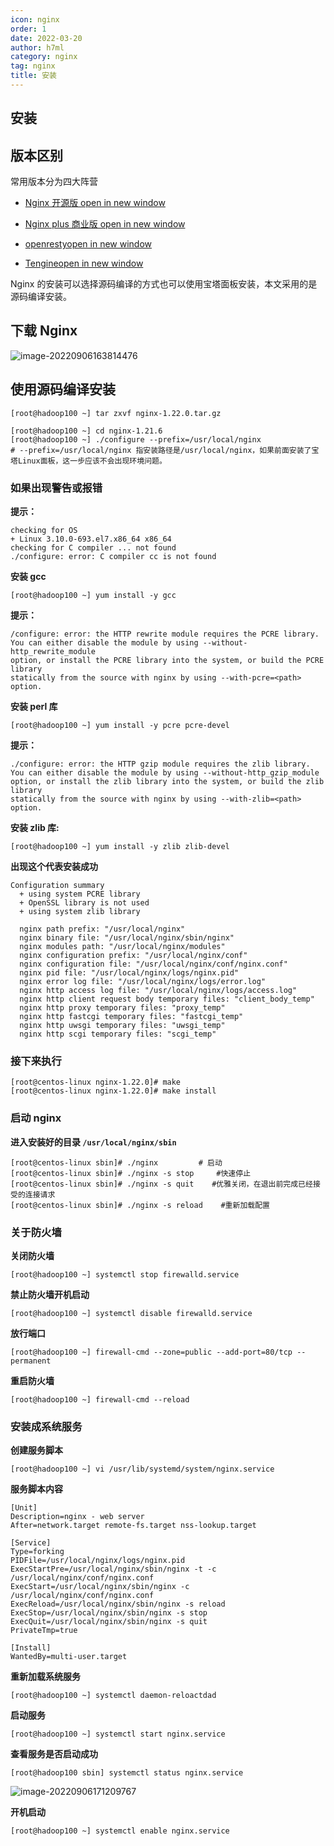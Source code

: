 ```yaml
---
icon: nginx
order: 1
date: 2022-03-20
author: h7ml
category: nginx
tag: nginx
title: 安装
---
```


## 安装

## 版本区别

常用版本分为四大阵营

- [Nginx 开源版 open in new window](http://nginx.org/)

- [Nginx plus 商业版 open in new window](https://www.nginx.com/)

- [openrestyopen in new window](http://openresty.org/cn/)

- [Tengineopen in new window](http://tengine.taobao.org/)

Nginx 的安装可以选择源码编译的方式也可以使用宝塔面板安装，本文采用的是源码编译安装。

## 下载 Nginx

![image-20220906163814476](https://nakoruru.h7ml.cn/httpproxy/static.5ibug.net/vitepress/assets/images/nginx/image-20220906163814476.png)

## 使用源码编译安装

```crystal
[root@hadoop100 ~] tar zxvf nginx-1.22.0.tar.gz
```

```crystal
[root@hadoop100 ~] cd nginx-1.21.6
[root@hadoop100 ~] ./configure --prefix=/usr/local/nginx
# --prefix=/usr/local/nginx 指安装路径是/usr/local/nginx，如果前面安装了宝塔Linux面板，这一步应该不会出现环境问题。
```

### 如果出现警告或报错

**提示：**

```crystal
checking for OS
+ Linux 3.10.0-693.el7.x86_64 x86_64
checking for C compiler ... not found
./configure: error: C compiler cc is not found
```

**安装 gcc**

```crystal
[root@hadoop100 ~] yum install -y gcc
```

**提示：**

```crystal
/configure: error: the HTTP rewrite module requires the PCRE library.
You can either disable the module by using --without-http_rewrite_module
option, or install the PCRE library into the system, or build the PCRE library
statically from the source with nginx by using --with-pcre=<path> option.
```

**安装 perl 库**

```crystal
[root@hadoop100 ~] yum install -y pcre pcre-devel
```

**提示：**

```crystal
./configure: error: the HTTP gzip module requires the zlib library.
You can either disable the module by using --without-http_gzip_module
option, or install the zlib library into the system, or build the zlib library
statically from the source with nginx by using --with-zlib=<path> option.
```

**安装 zlib 库:**

```crystal
[root@hadoop100 ~] yum install -y zlib zlib-devel
```

**出现这个代表安装成功**

```crystal
Configuration summary
  + using system PCRE library
  + OpenSSL library is not used
  + using system zlib library

  nginx path prefix: "/usr/local/nginx"
  nginx binary file: "/usr/local/nginx/sbin/nginx"
  nginx modules path: "/usr/local/nginx/modules"
  nginx configuration prefix: "/usr/local/nginx/conf"
  nginx configuration file: "/usr/local/nginx/conf/nginx.conf"
  nginx pid file: "/usr/local/nginx/logs/nginx.pid"
  nginx error log file: "/usr/local/nginx/logs/error.log"
  nginx http access log file: "/usr/local/nginx/logs/access.log"
  nginx http client request body temporary files: "client_body_temp"
  nginx http proxy temporary files: "proxy_temp"
  nginx http fastcgi temporary files: "fastcgi_temp"
  nginx http uwsgi temporary files: "uwsgi_temp"
  nginx http scgi temporary files: "scgi_temp"
```

### **接下来执行**

```crystal
[root@centos-linux nginx-1.22.0]# make
[root@centos-linux nginx-1.22.0]# make install
```

### **启动 nginx**

**进入安装好的目录 `/usr/local/nginx/sbin`**

```crystal
[root@centos-linux sbin]# ./nginx         # 启动
[root@centos-linux sbin]# ./nginx -s stop     #快速停止
[root@centos-linux sbin]# ./nginx -s quit    #优雅关闭，在退出前完成已经接受的连接请求
[root@centos-linux sbin]# ./nginx -s reload    #重新加载配置
```

### 关于防火墙

**关闭防火墙**

```crystal
[root@hadoop100 ~] systemctl stop firewalld.service
```

**禁止防火墙开机启动**

```crystal
[root@hadoop100 ~] systemctl disable firewalld.service
```

**放行端口**

```crystal
[root@hadoop100 ~] firewall-cmd --zone=public --add-port=80/tcp --permanent
```

**重启防火墙**

```crystal
[root@hadoop100 ~] firewall-cmd --reload
```

### 安装成系统服务

**创建服务脚本**

```crystal
[root@hadoop100 ~] vi /usr/lib/systemd/system/nginx.service
```

**服务脚本内容**

```crystal
[Unit]
Description=nginx - web server
After=network.target remote-fs.target nss-lookup.target

[Service]
Type=forking
PIDFile=/usr/local/nginx/logs/nginx.pid
ExecStartPre=/usr/local/nginx/sbin/nginx -t -c /usr/local/nginx/conf/nginx.conf
ExecStart=/usr/local/nginx/sbin/nginx -c /usr/local/nginx/conf/nginx.conf
ExecReload=/usr/local/nginx/sbin/nginx -s reload
ExecStop=/usr/local/nginx/sbin/nginx -s stop
ExecQuit=/usr/local/nginx/sbin/nginx -s quit
PrivateTmp=true

[Install]
WantedBy=multi-user.target
```

**重新加载系统服务**

```crystal
[root@hadoop100 ~] systemctl daemon-reloactdad
```

**启动服务**

```crystal
[root@hadoop100 ~] systemctl start nginx.service
```

**查看服务是否启动成功**

```crystal
[root@hadoop100 sbin] systemctl status nginx.service
```

![image-20220906171209767](https://nakoruru.h7ml.cn/httpproxy/static.5ibug.net/vitepress/assets/images/nginx/image-20220906171209767.png)

**开机启动**

```crystal
[root@hadoop100 ~] systemctl enable nginx.service
```
